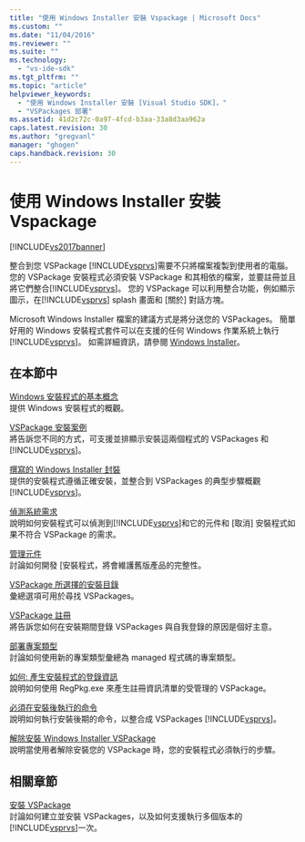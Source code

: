 ```yaml
---
title: "使用 Windows Installer 安裝 Vspackage | Microsoft Docs"
ms.custom: ""
ms.date: "11/04/2016"
ms.reviewer: ""
ms.suite: ""
ms.technology: 
  - "vs-ide-sdk"
ms.tgt_pltfrm: ""
ms.topic: "article"
helpviewer_keywords: 
  - "使用 Windows Installer 安裝 [Visual Studio SDK]，"
  - "VSPackages 部署"
ms.assetid: 41d2c72c-0a97-4fcd-b3aa-33a8d3aa962a
caps.latest.revision: 30
ms.author: "gregvanl"
manager: "ghogen"
caps.handback.revision: 30
---
```

# 使用 Windows Installer 安裝 Vspackage
[!INCLUDE[vs2017banner](../../code-quality/includes/vs2017banner.md)]

整合到您 VSPackage [!INCLUDE[vsprvs](../../code-quality/includes/vsprvs_md.md)]需要不只將檔案複製到使用者的電腦。  您的 VSPackage 安裝程式必須安裝 VSPackage 和其相依的檔案，並要註冊並且將它們整合[!INCLUDE[vsprvs](../../code-quality/includes/vsprvs_md.md)]。  您的 VSPackage 可以利用整合功能，例如顯示圖示，在[!INCLUDE[vsprvs](../../code-quality/includes/vsprvs_md.md)] splash 畫面和 \[關於\] 對話方塊。  
  
 Microsoft Windows Installer 檔案的建議方式是將分送您的 VSPackages。  簡單好用的 Windows 安裝程式套件可以在支援的任何 Windows 作業系統上執行[!INCLUDE[vsprvs](../../code-quality/includes/vsprvs_md.md)]。  如需詳細資訊，請參閱 [Windows Installer](http://msdn.microsoft.com/zh-tw/121be21b-b916-43e2-8f10-8b080516d2a0)。  
  
## 在本節中  
 [Windows 安裝程式的基本概念](../../extensibility/internals/windows-installer-basics.md)  
 提供 Windows 安裝程式的概觀。  
  
 [VSPackage 安裝案例](../../extensibility/internals/vspackage-setup-scenarios.md)  
 將告訴您不同的方式，可支援並排顯示安裝這兩個程式的 VSPackages 和[!INCLUDE[vsprvs](../../code-quality/includes/vsprvs_md.md)]。  
  
 [撰寫的 Windows Installer 封裝](../../extensibility/internals/authoring-a-windows-installer-package.md)  
 提供的安裝程式遵循正確安裝，並整合到 VSPackages 的典型步驟概觀[!INCLUDE[vsprvs](../../code-quality/includes/vsprvs_md.md)]。  
  
 [偵測系統需求](../../extensibility/internals/detecting-system-requirements.md)  
 說明如何安裝程式可以偵測到[!INCLUDE[vsprvs](../../code-quality/includes/vsprvs_md.md)]和它的元件和 \[取消\] 安裝程式如果不符合 VSPackage 的需求。  
  
 [管理元件](../../extensibility/internals/component-management.md)  
 討論如何開發 \[安裝程式，將會維護舊版產品的完整性。  
  
 [VSPackage 所選擇的安裝目錄](../../extensibility/internals/choosing-the-installation-directory-for-a-vspackage.md)  
 彙總選項可用於尋找 VSPackages。  
  
 [VSPackage 註冊](../../extensibility/internals/vspackage-registration.md)  
 將告訴您如何在安裝期間登錄 VSPackages 與自我登錄的原因是個好主意。  
  
 [部署專案類型](../../extensibility/internals/deploying-project-types.md)  
 討論如何使用新的專案類型彙總為 managed 程式碼的專案類型。  
  
 [如何: 產生安裝程式的登錄資訊](../../extensibility/internals/how-to-generate-registry-information-for-an-installer.md)  
 說明如何使用 RegPkg.exe 來產生註冊資訊清單的受管理的 VSPackage。  
  
 [必須在安裝後執行的命令](../../extensibility/internals/commands-that-must-be-run-after-installation.md)  
 說明如何執行安裝後期的命令，以整合成 VSPackages [!INCLUDE[vsprvs](../../code-quality/includes/vsprvs_md.md)]。  
  
 [解除安裝 Windows Installer VSPackage](../../extensibility/internals/uninstalling-a-vspackage-with-windows-installer.md)  
 說明當使用者解除安裝您的 VSPackage 時，您的安裝程式必須執行的步驟。  
  
## 相關章節  
 [安裝 VSPackage](../../misc/installing-vspackages.md)  
 討論如何建立並安裝 VSPackages，以及如何支援執行多個版本的[!INCLUDE[vsprvs](../../code-quality/includes/vsprvs_md.md)]一次。